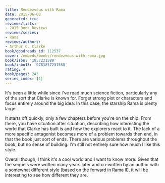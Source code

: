 ```yaml
---
title: Rendezvous with Rama
date: 2015-06-03
generated: true
reviews/lists:
- 2015 Book Reviews
reviews/series:
- Rama
reviews/authors:
- Arthur C. Clarke
book/goodreads_id: 112537
cover: /embeds/books/rendezvous-with-rama.jpg
book/isbn: '1857231589'
book/isbn13: '9781857231588'
rating: 4
book/pages: 243
series_index: [1]
---
```

It's been a little while since I've read much science fiction, particularly any of the sort that Clarke is known for. Forget strong plot or characters and focus entirely around the big idea: In this case, the starship Rama is plenty large.  

It starts off quickly, only a few chapters before you're on the ship. From there, you have situation after situation, describing how interesting the world that Clarke has built is and how the explorers react to it. The lack of a more specific antagonist becomes more of a problem towards then end, in that the book just sort of ends. There are various problems throughout the book, but no sense of building. I'm still not entirely sure how much I like this style.  

<!--more-->

Overall though, I think it's a cool world and I want to know more. Given that the sequels were written many years later and co-written by an author with a somewhat different style (based on the forward in Rama II), it will be interesting to see how different they are.